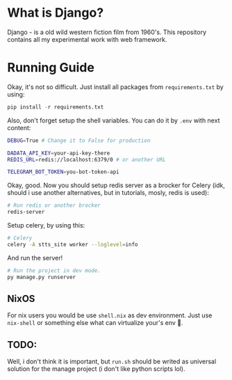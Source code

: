 # What is Django?

Django - is a old wild western fiction film from 1960's.
This repository contains all my experimental work with web framework.

# Running Guide

Okay, it's not so difficult. Just install all packages from
`requirements.txt` by using:
```python
pip install -r requirements.txt
```
Also, don't forget setup the shell variables. You can do it by `.env` with next content:
```bash
DEBUG=True # Change it to False for production

DADATA_API_KEY=your-api-key-there
REDIS_URL=redis://localhost:6379/0 # or another URL

TELEGRAM_BOT_TOKEN=you-bot-token-api
```

Okay, good. Now you should setup redis server as a brocker for Celery (idk, should i use another alternatives, but in tutorials, mosly, redis is used):
```bash
# Run redis or another brocker
redis-server
```

Setup celery, by using this:
```bash
# Celery
celery -A stts_site worker --loglevel=info
```

And run the server!
```bash
# Run the project in dev mode.
py manage.py runserver
```

## NixOS

For nix users you would be use `shell.nix` as dev environment.
Just use `nix-shell` or something else what can virtualize your's env :woozy_face:.

## TODO:

Well, i don't think it is important, but `run.sh` should be writed as universal solution for the manage project (i don't like python scripts lol).